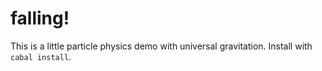 # falling!

This is a little particle physics demo with universal
gravitation. Install with `cabal install`.
